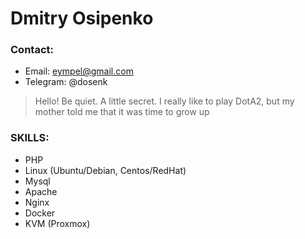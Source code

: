# Dmitry Osipenko
### Contact:
  - Email: eympel@gmail.com
  - Telegram: @dosenk
> Hello! Be quiet. 
> A little secret. 
> I really like to play DotA2, but my mother told me that it was time to grow up
### SKILLS:
  - PHP 
  - Linux (Ubuntu/Debian, Centos/RedHat)
  - Mysql
  - Apache
  - Nginx
  - Docker
  - KVM (Proxmox)
